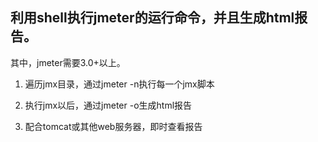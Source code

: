 ## 利用shell执行jmeter的运行命令，并且生成html报告。

其中，jmeter需要3.0+以上。


1. 遍历jmx目录，通过jmeter -n执行每一个jmx脚本

2. 执行jmx以后，通过jmeter -o生成html报告

3. 配合tomcat或其他web服务器，即时查看报告
